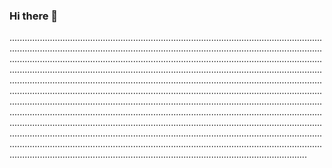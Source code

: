 ### Hi there 👋

..........................................................................................................................................................................................................................................................................................................................................................................................................................................................................................................................................................................................................................................................................................................................................................................................................................................................................................................................................................................................................................................................................................................................................................................................................................................................................................................................................................................................................................................................................................................................................